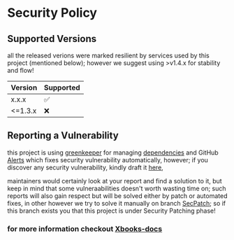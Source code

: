 # Security Policy

## Supported Versions

all the released verions were marked resilient by services used by this project (mentioned below);
however we suggest using >v1.4.x for stability and flow!

| Version | Supported          |
| ------- | ------------------ |
| x.x.x   | :white_check_mark: |
| <=1.3.x | :x:                |

## Reporting a Vulnerability

this project is using [greenkeeper](https://github.com/greenkeeperio/greenkeeper) for managing 
[dependencies](https://github.com/xsoft-technologies/Xbooks/network/dependencies) and GitHub 
[Alerts](https://github.com/xsoft-technologies/Xbooks/network/alerts) which fixes security vulnerability automatically,
however;
if you discover any security vulnerability, kindly draft it 
[here](https://github.com/xsoft-technologies/Xbooks/security/advisories/new),

maintainers would certainly look at your report and find a solution to it, but keep in mind that some vulneraabilities doesn't 
worth wasting time on; such reports will also gain respect but will be solved either by patch or automated fixes, in other 
however we try to solve it manually on branch [SecPatch](https://github.com/xsoft-technologies/Xbooks/tree/SecPatch);
so if this branch exists you that this project is under Security Patching phase!

### for more information checkout [Xbooks-docs](http://xsoft-technologies.github.io/Xbooks)
